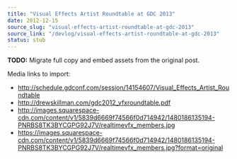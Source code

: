 ```yaml
---
title: "Visual Effects Artist Roundtable at GDC 2013"
date: 2012-12-15
source_slug: "visual-effects-artist-roundtable-at-gdc-2013"
source_link: "/devlog/visual-effects-artist-roundtable-at-gdc-2013"
status: stub
---
```

**TODO:** Migrate full copy and embed assets from the original post.

Media links to import:
- http://schedule.gdconf.com/session/14154607/Visual_Effects_Artist_Roundtable
- http://drewskillman.com/gdc2012_vfxroundtable.pdf
- http://images.squarespace-cdn.com/content/v1/5839d6669f74566f0d714942/1480186135194-PNRBS8TK3BYCGPG92J7V/realtimevfx_members.jpg
- https://images.squarespace-cdn.com/content/v1/5839d6669f74566f0d714942/1480186135194-PNRBS8TK3BYCGPG92J7V/realtimevfx_members.jpg?format=original
